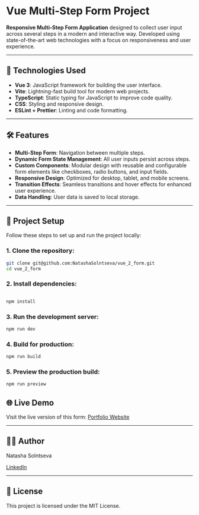 # Vue Multi-Step Form Project

**Responsive Multi-Step Form Application** designed to collect user input across several steps in a modern and interactive way. Developed using state-of-the-art web technologies with a focus on responsiveness and user experience.

---

## 🚀 Technologies Used

- **Vue 3**: JavaScript framework for building the user interface.
- **Vite**: Lightning-fast build tool for modern web projects.
- **TypeScript**: Static typing for JavaScript to improve code quality.
- **CSS**: Styling and responsive design.
- **ESLint + Prettier**: Linting and code formatting.

---

## 🛠️ Features

- **Multi-Step Form**: Navigation between multiple steps.
- **Dynamic Form State Management**: All user inputs persist across steps.
- **Custom Components**: Modular design with reusable and configurable form elements like checkboxes, radio buttons, and input fields.
- **Responsive Design**: Optimized for desktop, tablet, and mobile screens.
- **Transition Effects**: Seamless transitions and hover effects for enhanced user experience.
- **Data Handling**: User data is saved to local storage.

---

## 🔧 Project Setup

Follow these steps to set up and run the project locally:

### 1. Clone the repository:

```bash
git clone git@github.com:NatashaSolntseva/vue_2_form.git
cd vue_2_form
```

### 2. Install dependencies:

```bash

npm install

```

### 3. Run the development server:

```bash
npm run dev

```

### 4. Build for production:

```bash
npm run build
```

### 5. Preview the production build:

```bash
npm run preview
```

## 🌐 Live Demo

Visit the live version of this form: [Portfolio Website](https://stately-jelly-aa8622.netlify.app/)

---

## 👩‍💻 Author

Natasha Solntseva

[LinkedIn](https://www.linkedin.com/in/natalia-shmatenko-2766b830)

---

## 📜 License

This project is licensed under the MIT License.
